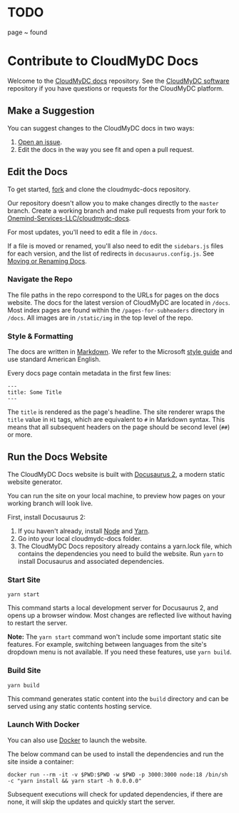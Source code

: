 # TODO
page ~ found
# Contribute to CloudMyDC Docs

Welcome to the [CloudMyDC docs](https://docs.cloudmydc.com/) repository. See the 
[CloudMyDC software](https://github.com/Onemind-Services-LLC/cloudmydc-docs) repository if you have questions or 
requests for the CloudMyDC platform.

## Make a Suggestion

You can suggest changes to the CloudMyDC docs in two ways: 

1. [Open an issue](https://github.com/Onemind-Services-LLC/cloudmydc-docs/issues/new/choose).
2. Edit the docs in the way you see fit and open a pull request.

## Edit the Docs

To get started, [fork](https://github.com/Onemind-Services-LLC/cloudmydc-docs/fork) and clone the cloudmydc-docs repository.

Our repository doesn't allow you to make changes directly to the `master` branch. Create a working branch and make pull 
requests from your fork to [Onemind-Services-LLC/cloudmydc-docs](https://github.com/Onemind-Services-LLC/cloudmydc-docs).

For most updates, you'll need to edit a file in `/docs`.

If a file is moved or renamed, you'll also need to edit the `sidebars.js` files for each version, and the list of 
redirects in `docusaurus.config.js`. See [Moving or Renaming Docs](./moving-or-renaming-docs.md).

### Navigate the Repo

The file paths in the repo correspond to the URLs for pages on the docs website. The docs for the latest version of 
CloudMyDC are located in `/docs`. Most index pages are found within the `/pages-for-subheaders` directory in `/docs`. 
All images are in `/static/img` in the top level of the repo.

### Style & Formatting

The docs are written in [Markdown](https://www.markdownguide.org/getting-started/). We refer to the Microsoft 
[style guide](https://learn.microsoft.com/en-us/style-guide/welcome/) and use standard American English.

Every docs page contain metadata in the first few lines:

```
---
title: Some Title
---
```

The `title` is rendered as the page's headline. The site renderer wraps the `title` value in `H1` tags, which are 
equivalent to `#` in Markdown syntax. This means that all subsequent headers on the page should be second level 
(`##`) or more.

## Run the Docs Website

The CloudMyDC Docs website is built with [Docusaurus 2](https://docusaurus.io/), a modern static website generator.

You can run the site on your local machine, to preview how pages on your working branch will look live.

First, install Docusaurus 2:

1. If you haven't already, install [Node](https://nodejs.org/en/download/) and [Yarn](https://yarnpkg.com/getting-started/install).
2. Go into your local cloudmydc-docs folder.
3. The CloudMyDC Docs repository already contains a yarn.lock file, which contains the dependencies you need to build 
the website. Run `yarn` to install Docusaurus and associated dependencies.

### Start Site

```
yarn start
```

This command starts a local development server for Docusaurus 2, and opens up a browser window. Most changes are 
reflected live without having to restart the server.

**Note:** The `yarn start` command won't include some important static site features. For example, switching between 
languages from the site's dropdown menu is not available. If you need these features, use `yarn build`.

### Build Site

```
yarn build
```

This command generates static content into the `build` directory and can be served using any static contents hosting service.

### Launch With Docker

You can also use [Docker](https://www.docker.com/) to launch the website.

The below command can be used to install the dependencies and run the site inside a container:

```
docker run --rm -it -v $PWD:$PWD -w $PWD -p 3000:3000 node:18 /bin/sh -c "yarn install && yarn start -h 0.0.0.0"
```

Subsequent executions will check for updated dependencies, if there are none, it will skip the updates and quickly start the server.
